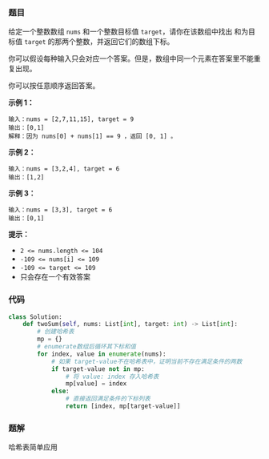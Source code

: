 ### 题目

给定一个整数数组 `nums` 和一个整数目标值 `target`，请你在该数组中找出 和为目标值 `target`  的那两个整数，并返回它们的数组下标。

你可以假设每种输入只会对应一个答案。但是，数组中同一个元素在答案里不能重复出现。

你可以按任意顺序返回答案。

**示例 1：**

```
输入：nums = [2,7,11,15], target = 9
输出：[0,1]
解释：因为 nums[0] + nums[1] == 9 ，返回 [0, 1] 。
```

**示例 2：**

```
输入：nums = [3,2,4], target = 6
输出：[1,2]
```

**示例 3：**

```
输入：nums = [3,3], target = 6
输出：[0,1]
```

**提示：**

- `2 <= nums.length <= 104`
- `-109 <= nums[i] <= 109`
- `-109 <= target <= 109`
- 只会存在一个有效答案

### 代码

```python
class Solution:
    def twoSum(self, nums: List[int], target: int) -> List[int]:
        # 创建哈希表
        mp = {}
        # enumerate数组后循环其下标和值
        for index, value in enumerate(nums):
            # 如果 target-value不在哈希表中，证明当前不存在满足条件的两数
            if target-value not in mp:
                # 将 value: index 存入哈希表
                mp[value] = index
            else:
                # 直接返回满足条件的下标列表
                return [index, mp[target-value]]
```

### 题解

哈希表简单应用